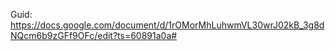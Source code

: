 Guid:
https://docs.google.com/document/d/1rOMorMhLuhwmVL30wrJ02kB_3g8dNQcm6b9zGFf9OFc/edit?ts=60891a0a#
